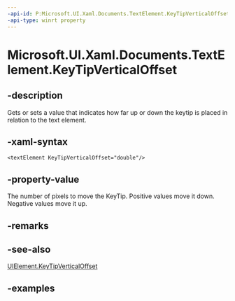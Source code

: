 ```yaml
---
-api-id: P:Microsoft.UI.Xaml.Documents.TextElement.KeyTipVerticalOffset
-api-type: winrt property
---
```


<!-- Property syntax.
public double KeyTipVerticalOffset { get;  set; }
-->

# Microsoft.UI.Xaml.Documents.TextElement.KeyTipVerticalOffset

## -description

Gets or sets a value that indicates how far up or down the keytip is placed in relation to the text element.

## -xaml-syntax

```xaml
<textElement KeyTipVerticalOffset="double"/>
```

## -property-value

The number of pixels to move the KeyTip. Positive values move it down. Negative values move it up.

## -remarks

## -see-also

[UIElement.KeyTipVerticalOffset](../microsoft.ui.xaml/uielement_keytipverticaloffset.md)

## -examples
